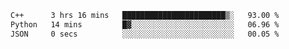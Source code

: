 <!--START_SECTION:waka-->

```txt
C++      3 hrs 16 mins   ███████████████████████▒░   93.00 %
Python   14 mins         █▓░░░░░░░░░░░░░░░░░░░░░░░   06.96 %
JSON     0 secs          ░░░░░░░░░░░░░░░░░░░░░░░░░   00.05 %
```

<!--END_SECTION:waka-->

